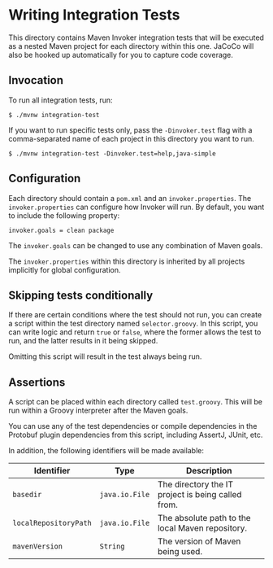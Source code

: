 # Writing Integration Tests

This directory contains Maven Invoker integration tests that will be executed as a nested Maven
project for each directory within this one. JaCoCo will also be hooked up automatically for you
to capture code coverage.

## Invocation

To run all integration tests, run:

```shell
$ ./mvnw integration-test
```

If you want to run specific tests only, pass the `-Dinvoker.test` flag with a comma-separated
name of each project in this directory you want to run.

```shell
$ ./mvnw integration-test -Dinvoker.test=help,java-simple
```

## Configuration

Each directory should contain a `pom.xml` and an `invoker.properties`. The `invoker.properties`
can configure how Invoker will run. By default, you want to include the following property:

```properties
invoker.goals = clean package
```

The `invoker.goals` can be changed to use any combination of Maven goals.

The `invoker.properties` within this directory is inherited by all projects implicitly for global
configuration.

## Skipping tests conditionally

If there are certain conditions where the test should not run, you can create a script within the test
directory named `selector.groovy`. In this script, you can write logic and return `true` or `false`, where
the former allows the test to run, and the latter results in it being skipped.

Omitting this script will result in the test always being run.

## Assertions

A script can be placed within each directory called `test.groovy`. This will be run within a Groovy
interpreter after the Maven goals.

You can use any of the test dependencies or compile dependencies in the Protobuf plugin dependencies
from this script, including AssertJ, JUnit, etc.

In addition, the following identifiers will be made available:

| Identifier            | Type           | Description                                        |
|-----------------------|----------------|----------------------------------------------------|
| `basedir`             | `java.io.File` | The directory the IT project is being called from. |
| `localRepositoryPath` | `java.io.File` | The absolute path to the local Maven repository.   |
| `mavenVersion`        | `String`       | The version of Maven being used.                   |

